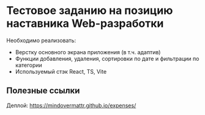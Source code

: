 # Тестовое заданию на позицию наставника Web-разработки

Необходимо реализовать:

- Верстку основного экрана приложения (в т.ч. адаптив)
- Функции добавления, удаления, сортировки по дате и фильтрации по категории
- Используемый стэк React, TS, Vite

## Полезные ссылки

Деплой: https://mindovermattr.github.io/expenses/
